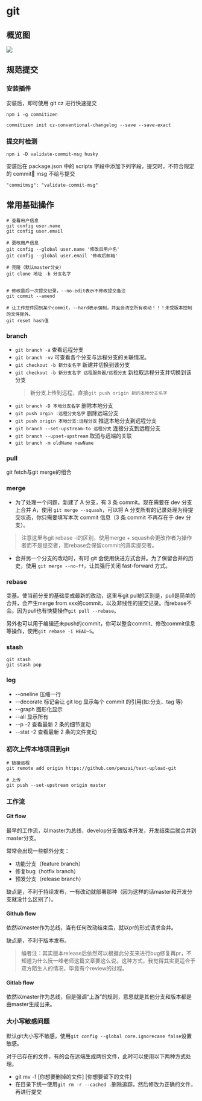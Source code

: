 # git

## 概览图

![](~images/git/git.png)

## 规范提交

### 安装插件

安装后，即可使用 git cz 进行快速提交

```
npm i -g commitizen

commitizen init cz-conventional-changelog --save --save-exact
```

### 提交时检测

```
npm i -D validate-commit-msg husky
```

安装后在 package.json 中的 scripts 字段中添加下列字段，提交时，不符合规定的 commit msg 不给与提交

```
"commitmsg": "validate-commit-msg"
```

## 常用基础操作

```
# 查看用户信息
git config user.name
git config user.email

# 更改用户信息
git config --global user.name '修改后用户名'
git config --global user.email '修改后邮箱'

# 克隆（默认master分支）
git clone 地址 -b 分支名字


# 修改最后一次提交记录，--no-edit表示不修改提交备注
git commit --amend

# 让工作控件回到某个commit，--hard表示强制，并且会清空所有改动！！！未受版本控制的文件除外。
git reset hash值
```

### branch

- `git branch -a` 查看远程分支
- `git branch -vv` 可查看各个分支与远程分支的关联情况。
- `git checkout -b 新分支名字` 新建并切换到该分支
- `git checkout -b 新分支名字 远程服务器/远程分支` 新拉取远程分支并切换到该分支
  > 新分支上传到远程，直接`git push origin 新的本地分支名字`
- `git branch -D 本地分支名字` 删除本地分支
- `git push orgin :远程分支名字` 删除远端分支
- `git push origin 本地分支:远程分支` 推送本地分支到远程分支
- `git branch --set-upstream-to 远程分支` 连接分支到远程分支
- `git branch --upset-upstream` 取消与远端的关联
- `git branch -m oldName newName`

### pull
git fetch与git merge的组合
### merge

- 为了处理一个问题，新建了 A 分支，有 3 条 commit。现在需要在 dev 分支上合并 A，使用 `git merge --squash`，可以将 A 分支所有的记录处理为待提交状态，你只需要填写本次 commit 信息（3 条 commit 不再存在于 dev 分支）。
> 注意这里与git rebase -i的区别，使用merge + squash会更改作者为操作者而不是提交者，而rebase会保留commit的真实提交者。
- 合并另一个分支的改动时，有时 git 会使用快进方式合并。为了保留合并的历史，使用 `git merge --no-ff`，让其强行关闭 fast-forward 方式。

### rebase
变基。使当前分支的基础变成最新的改动，这里与git pull的区别是，pull是简单的合并，会产生merge from xxx的commit，以及非线性的提交记录。而rebase不会。因为pull也有快捷操作`git pull --rebase`。

另外也可以用于编辑还未push的commit，你可以整合commit、修改commit信息等操作，使用`git rebase -i HEAD~5`。

### stash

```
git stash
git stash pop
```
### log

- --oneline 压缩一行
- --decorate 标记会让 git log 显示每个 commit 的引用(如:分支、tag 等)
- --graph 图形化显示
- --all 显示所有
- --p -2 查看最新 2 条的细节变动
- --stat -2 查看最新 2 条的文件变动

### 初次上传本地项目到git
```
# 链接远程
git remote add origin https://github.com/penzai/test-upload-git

# 上传
git push --set-upstream origin master
```

### 工作流
#### Git flow
最早的工作流，以master为总线，develop分支做版本开发，开发结束后就合并到master分支。

常常会出现一些额外分支：
- 功能分支（feature branch）
- 修复bug（hotfix branch）
- 预发分支（release branch）

缺点是，不利于持续发布，一有改动就部署那种（因为这样的话master和开发分支就没什么区别了）。
#### Github flow
依然以master作为总线，当有任何改动结束后，就以pr的形式请求合并。

缺点是，不利于版本发布。

> 编者注：其实版本release后依然可以根据此分支来进行bug修复再pr，不知道为什么阮一峰老师这篇文章要这么说。这种方式，我觉得其实更适合于双方陌生人的情况，毕竟有个review的过程。
#### Gitlab flow
依然以master作为总线，但是强调“上游”的规则，意思就是其他分支和版本都是由master生成出来。

### 大小写敏感问题
默认git大小写不敏感，使用`git config --global core.ignorecase false`设置敏感。

对于已存在的文件，有的会在远端生成两份文件，此时可以使用以下两种方式处理。

- git mv -f [你想要删掉的文件] [你想要留下的文件]
- 在目录下统一使用`git rm -r --cached .`删除追踪，然后修改为正确的文件，再进行提交